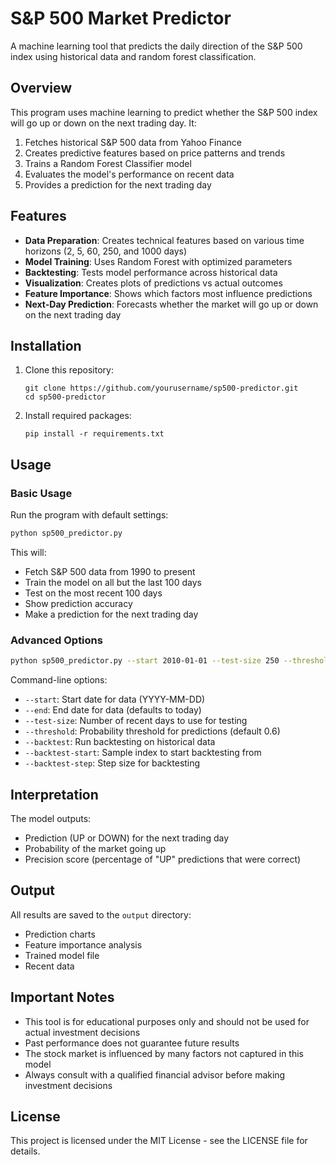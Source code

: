# S&P 500 Market Predictor

A machine learning tool that predicts the daily direction of the S&P 500 index using historical data and random forest classification.

## Overview

This program uses machine learning to predict whether the S&P 500 index will go up or down on the next trading day. It:

1. Fetches historical S&P 500 data from Yahoo Finance
2. Creates predictive features based on price patterns and trends
3. Trains a Random Forest Classifier model
4. Evaluates the model's performance on recent data
5. Provides a prediction for the next trading day

## Features

- **Data Preparation**: Creates technical features based on various time horizons (2, 5, 60, 250, and 1000 days)
- **Model Training**: Uses Random Forest with optimized parameters
- **Backtesting**: Tests model performance across historical data
- **Visualization**: Creates plots of predictions vs actual outcomes
- **Feature Importance**: Shows which factors most influence predictions
- **Next-Day Prediction**: Forecasts whether the market will go up or down on the next trading day

## Installation

1. Clone this repository:
   ```
   git clone https://github.com/yourusername/sp500-predictor.git
   cd sp500-predictor
   ```

2. Install required packages:
   ```
   pip install -r requirements.txt
   ```

## Usage

### Basic Usage

Run the program with default settings:

```bash
python sp500_predictor.py
```

This will:
- Fetch S&P 500 data from 1990 to present
- Train the model on all but the last 100 days
- Test on the most recent 100 days
- Show prediction accuracy
- Make a prediction for the next trading day

### Advanced Options

```bash
python sp500_predictor.py --start 2010-01-01 --test-size 250 --threshold 0.65 --backtest
```

Command-line options:
- `--start`: Start date for data (YYYY-MM-DD)
- `--end`: End date for data (defaults to today)
- `--test-size`: Number of recent days to use for testing
- `--threshold`: Probability threshold for predictions (default 0.6)
- `--backtest`: Run backtesting on historical data
- `--backtest-start`: Sample index to start backtesting from
- `--backtest-step`: Step size for backtesting

## Interpretation

The model outputs:
- Prediction (UP or DOWN) for the next trading day
- Probability of the market going up
- Precision score (percentage of "UP" predictions that were correct)

## Output

All results are saved to the `output` directory:
- Prediction charts
- Feature importance analysis
- Trained model file
- Recent data

## Important Notes

- This tool is for educational purposes only and should not be used for actual investment decisions
- Past performance does not guarantee future results
- The stock market is influenced by many factors not captured in this model
- Always consult with a qualified financial advisor before making investment decisions

## License

This project is licensed under the MIT License - see the LICENSE file for details.